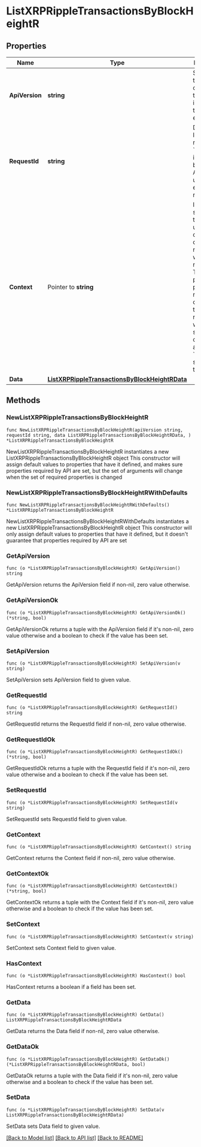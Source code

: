 # ListXRPRippleTransactionsByBlockHeightR

## Properties

Name | Type | Description | Notes
------------ | ------------- | ------------- | -------------
**ApiVersion** | **string** | Specifies the version of the API that incorporates this endpoint. | 
**RequestId** | **string** | Defines the ID of the request. The &#x60;requestId&#x60; is generated by Crypto APIs and it&#39;s unique for every request. | 
**Context** | Pointer to **string** | In batch situations the user can use the context to correlate responses with requests. This property is present regardless of whether the response was successful or returned as an error. &#x60;context&#x60; is specified by the user. | [optional] 
**Data** | [**ListXRPRippleTransactionsByBlockHeightRData**](ListXRPRippleTransactionsByBlockHeightRData.md) |  | 

## Methods

### NewListXRPRippleTransactionsByBlockHeightR

`func NewListXRPRippleTransactionsByBlockHeightR(apiVersion string, requestId string, data ListXRPRippleTransactionsByBlockHeightRData, ) *ListXRPRippleTransactionsByBlockHeightR`

NewListXRPRippleTransactionsByBlockHeightR instantiates a new ListXRPRippleTransactionsByBlockHeightR object
This constructor will assign default values to properties that have it defined,
and makes sure properties required by API are set, but the set of arguments
will change when the set of required properties is changed

### NewListXRPRippleTransactionsByBlockHeightRWithDefaults

`func NewListXRPRippleTransactionsByBlockHeightRWithDefaults() *ListXRPRippleTransactionsByBlockHeightR`

NewListXRPRippleTransactionsByBlockHeightRWithDefaults instantiates a new ListXRPRippleTransactionsByBlockHeightR object
This constructor will only assign default values to properties that have it defined,
but it doesn't guarantee that properties required by API are set

### GetApiVersion

`func (o *ListXRPRippleTransactionsByBlockHeightR) GetApiVersion() string`

GetApiVersion returns the ApiVersion field if non-nil, zero value otherwise.

### GetApiVersionOk

`func (o *ListXRPRippleTransactionsByBlockHeightR) GetApiVersionOk() (*string, bool)`

GetApiVersionOk returns a tuple with the ApiVersion field if it's non-nil, zero value otherwise
and a boolean to check if the value has been set.

### SetApiVersion

`func (o *ListXRPRippleTransactionsByBlockHeightR) SetApiVersion(v string)`

SetApiVersion sets ApiVersion field to given value.


### GetRequestId

`func (o *ListXRPRippleTransactionsByBlockHeightR) GetRequestId() string`

GetRequestId returns the RequestId field if non-nil, zero value otherwise.

### GetRequestIdOk

`func (o *ListXRPRippleTransactionsByBlockHeightR) GetRequestIdOk() (*string, bool)`

GetRequestIdOk returns a tuple with the RequestId field if it's non-nil, zero value otherwise
and a boolean to check if the value has been set.

### SetRequestId

`func (o *ListXRPRippleTransactionsByBlockHeightR) SetRequestId(v string)`

SetRequestId sets RequestId field to given value.


### GetContext

`func (o *ListXRPRippleTransactionsByBlockHeightR) GetContext() string`

GetContext returns the Context field if non-nil, zero value otherwise.

### GetContextOk

`func (o *ListXRPRippleTransactionsByBlockHeightR) GetContextOk() (*string, bool)`

GetContextOk returns a tuple with the Context field if it's non-nil, zero value otherwise
and a boolean to check if the value has been set.

### SetContext

`func (o *ListXRPRippleTransactionsByBlockHeightR) SetContext(v string)`

SetContext sets Context field to given value.

### HasContext

`func (o *ListXRPRippleTransactionsByBlockHeightR) HasContext() bool`

HasContext returns a boolean if a field has been set.

### GetData

`func (o *ListXRPRippleTransactionsByBlockHeightR) GetData() ListXRPRippleTransactionsByBlockHeightRData`

GetData returns the Data field if non-nil, zero value otherwise.

### GetDataOk

`func (o *ListXRPRippleTransactionsByBlockHeightR) GetDataOk() (*ListXRPRippleTransactionsByBlockHeightRData, bool)`

GetDataOk returns a tuple with the Data field if it's non-nil, zero value otherwise
and a boolean to check if the value has been set.

### SetData

`func (o *ListXRPRippleTransactionsByBlockHeightR) SetData(v ListXRPRippleTransactionsByBlockHeightRData)`

SetData sets Data field to given value.



[[Back to Model list]](../README.md#documentation-for-models) [[Back to API list]](../README.md#documentation-for-api-endpoints) [[Back to README]](../README.md)


